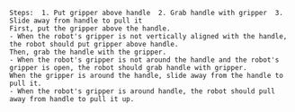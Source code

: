 
    Steps:  1. Put gripper above handle  2. Grab handle with gripper  3. Slide away from handle to pull it
    First, put the gripper above the handle.
    - When the robot's gripper is not vertically aligned with the handle, the robot should put gripper above handle.
    Then, grab the handle with the gripper.
    - When the robot's gripper is not around the handle and the robot's gripper is open, the robot should grab handle with gripper.
    When the gripper is around the handle, slide away from the handle to pull it.
    - When the robot's gripper is around handle, the robot should pull away from handle to pull it up.